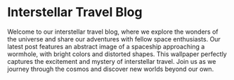 <!--
Write me markdown content of website with wallpaper:

"An abstract image of a spaceship approaching a wormhole, with bright colors and distorted shapes."

The header of the page should not be copy of the text but rather a real content of the website which is using this wallpaper.
-->

<!--font:Montserrat-->

# Interstellar Travel Blog

Welcome to our interstellar travel blog, where we explore the wonders of the universe and share our adventures with fellow space enthusiasts. Our latest post features an abstract image of a spaceship approaching a wormhole, with bright colors and distorted shapes. This wallpaper perfectly captures the excitement and mystery of interstellar travel. Join us as we journey through the cosmos and discover new worlds beyond our own.
